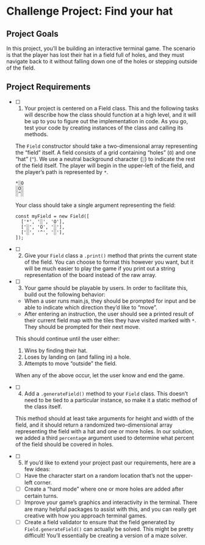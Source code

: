 # Challenge Project: Find your hat

## Project Goals
In this project, you’ll be building an interactive terminal game. The scenario is that the player has lost their hat in a field full of holes, and they must navigate back to it without falling down one of the holes or stepping outside of the field.

## Project Requirements

- [ ] 1. Your project is centered on a Field class. This and the following tasks will describe how the class should function at a high level, and it will be up to you to figure out the implementation in code. As you go, test your code by creating instances of the class and calling its methods.

  The `Field` constructor should take a two-dimensional array representing the “field” itself. A field consists of a grid containing “holes” (`O`) and one “hat” (`^`). We use a neutral background character (`░`) to indicate the rest of the field itself. The player will begin in the upper-left of the field, and the player’s path is represented by `*`.
  ```
  *░O
  ░O░
  ░^░
  ```

  Your class should take a single argument representing the field:
  ```
  const myField = new Field([
    ['*', '░', 'O'],
    ['░', 'O', '░'],
    ['░', '^', '░'],
  ]);
  ```

- [ ] 2. Give your `Field` class a `.print()` method that prints the current state of the field. You can choose to format this however you want, but it will be much easier to play the game if you print out a string representation of the board instead of the raw array.


- [ ] 3. Your game should be playable by users. In order to facilitate this, build out the following behavior:

  - When a user runs main.js, they should be prompted for input and be able to indicate which direction they’d like to “move”.
  - After entering an instruction, the user should see a printed result of their current field map with the tiles they have visited marked with `*`. They should be prompted for their next move.

  This should continue until the user either:

  1. Wins by finding their hat.
  2. Loses by landing on (and falling in) a hole.
  3. Attempts to move “outside” the field.

  When any of the above occur, let the user know and end the game.

- [ ] 4. Add a `.generateField()` method to your `Field` class. This doesn’t need to be tied to a particular instance, so make it a static method of the class itself.

  This method should at least take arguments for height and width of the field, and it should return a randomized two-dimensional array representing the field with a hat and one or more holes. In our solution, we added a third `percentage` argument used to determine what percent of the field should be covered in holes.

- [ ] 5. If you’d like to extend your project past our requirements, here are a few ideas:

  - [ ] Have the character start on a random location that’s not the upper-left corner.
  - [ ] Create a “hard mode” where one or more holes are added after certain turns.
  - [ ] Improve your game’s graphics and interactivity in the terminal. There are many helpful packages to assist with this, and you can really get creative with how you approach terminal games.
  - [ ] Create a field validator to ensure that the field generated by `Field.generateField()` can actually be solved. This might be pretty difficult! You’ll essentially be creating a version of a maze solver.